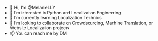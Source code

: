 - 👋 Hi, I’m @MelanieLLY
- 👀 I’m interested in Python and Localization Engineering
- 🌱 I’m currently learning Localization Technics
- 💞️ I’m looking to collaborate on Crowdsourcing, Machine Translation, or Website Localization projects 
- 📫 You can reach me by DM

<!---
MelanieLLY/MelanieLLY is a ✨ special ✨ repository because its `README.md` (this file) appears on your GitHub profile.
You can click the Preview link to take a look at your changes.
--->
